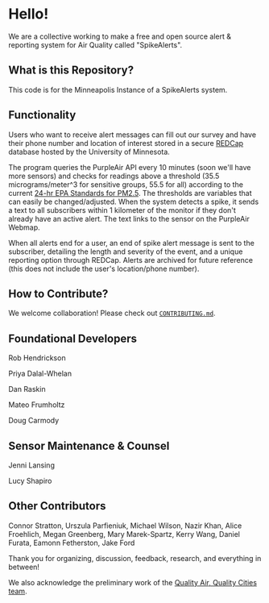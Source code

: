 # Hello!

We are a collective working to make a free and open source alert & reporting system for Air Quality called "SpikeAlerts".

## What is this Repository?

This code is for the Minneapolis Instance of a SpikeAlerts system.

## Functionality  

Users who want to receive alert messages can fill out our survey and have their phone number and location of interest stored in a secure [REDCap](https://www.ncbi.nlm.nih.gov/pmc/articles/PMC5764586/) database hosted by the University of Minnesota.

The program queries the PurpleAir API every 10 minutes (soon we'll have more sensors) and checks for readings above a threshold (35.5 micrograms/meter^3 for sensitive groups, 55.5 for all) according to the current [24-hr EPA Standards for PM2.5](https://www.epa.gov/pm-pollution/national-ambient-air-quality-standards-naaqs-pm). The thresholds are variables that can easily be changed/adjusted. When the system detects a spike, it sends a text to all subscribers within 1 kilometer of the monitor if they don't already have an active alert. The text links to the sensor on the PurpleAir Webmap.

When all alerts end for a user, an end of spike alert message is sent to the subscriber, detailing the length and severity of the event, and a unique reporting option through REDCap. Alerts are archived for future reference (this does not include the user's location/phone number).

## How to Contribute?

We welcome collaboration! Please check out [`CONTRIBUTING.md`](CONTRIBUTING.md).

## Foundational Developers

Rob Hendrickson

Priya Dalal-Whelan

Dan Raskin

Mateo Frumholtz

Doug Carmody

## Sensor Maintenance & Counsel

Jenni Lansing

Lucy Shapiro

## Other Contributors 

Connor Stratton, Urszula Parfieniuk, Michael Wilson, Nazir Khan, Alice Froehlich, Megan Greenberg, Mary Marek-Spartz, Kerry Wang, Daniel Furata, Eamonn Fetherston, Jake Ford

Thank you for organizing, discussion, feedback, research, and everything in between!

We also acknowledge the preliminary work of the [Quality Air, Quality Cities team](https://github.com/RTGS-Lab/QualityAirQualityCities).
